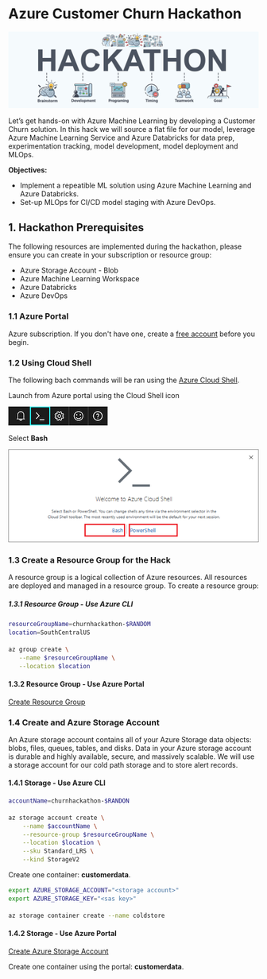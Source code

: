 # Azure Customer Churn Hackathon

![hackathon design](/images/hackathon.jpg)

Let’s get hands-on with Azure Machine Learning by developing a Customer Churn solution. In this hack we will source a flat file for our model, leverage Azure Machine Learning Service and Azure Databricks for data prep, experimentation tracking, model development, model deployment and MLOps.

__Objectives:__

- Implement a repeatible ML solution using Azure Machine Learning and Azure Databricks.
- Set-up MLOps for CI/CD model staging with Azure DevOps.

## 1. Hackathon Prerequisites 

The following resources are implemented during the hackathon, please ensure you can create in your subscription or resource group:

- Azure Storage Account - Blob
- Azure Machine Learning Workspace
- Azure Databricks
- Azure DevOps

### 1.1 Azure Portal

Azure subscription. If you don't have one, create a [free account](https://azure.microsoft.com/en-us/free/) before you begin.


### 1.2 Using Cloud Shell

The following bach commands will be ran using the [Azure Cloud Shell](https://docs.microsoft.com/en-us/azure/cloud-shell/overview). 

Launch from Azure portal using the Cloud Shell icon

![cloud shell](/images/portal-launch-icon.png)

Select __Bash__

![cloud shell](/images/overview-choices.png)


### 1.3 Create a Resource Group for the Hack

A resource group is a logical collection of Azure resources. All resources are deployed and managed in a resource group. To create a resource group:

##### 1.3.1 Resource Group - Use Azure CLI

```bash
resourceGroupName=churnhackathon-$RANDOM
location=SouthCentralUS

az group create \
   --name $resourceGroupName \
   --location $location 
```

#### 1.3.2 Resource Group - Use Azure Portal
[Create Resource Group](https://docs.microsoft.com/en-us/azure/event-hubs/event-hubs-create#create-a-resource-group)

### 1.4 Create and Azure Storage Account

An Azure storage account contains all of your Azure Storage data objects: blobs, files, queues, tables, and disks. Data in your Azure storage account is durable and highly available, secure, and massively scalable. We will use a storage account for our cold path storage and to store alert records.

#### 1.4.1 Storage - Use Azure CLI

```bash
accountName=churnhackathon-$RANDON

az storage account create \
    --name $accountName \
    --resource-group $resourceGroupName \
    --location $location \
    --sku Standard_LRS \
    --kind StorageV2

```

Create one container: __customerdata__.

```bash
export AZURE_STORAGE_ACCOUNT="<storage account>"
export AZURE_STORAGE_KEY="<sas key>"

az storage container create --name coldstore

```

#### 1.4.2 Storage - Use Azure Portal

[Create Azure Storage Account](https://docs.microsoft.com/en-us/azure/storage/common/storage-account-create?tabs=azure-portal)

Create one container using the portal: __customerdata__.